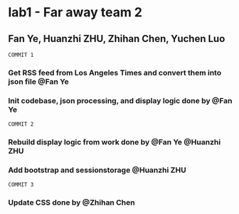 # lab1 - Far away team 2
## Fan Ye, Huanzhi ZHU, Zhihan Chen, Yuchen Luo

`COMMIT 1`
### Get RSS feed from Los Angeles Times and convert them into json file  @Fan Ye
### Init codebase, json processing, and display logic done by @Fan Ye
`COMMIT 2`
### Rebuild display logic from work done by @Fan Ye @Huanzhi ZHU
### Add bootstrap and sessionstorage @Huanzhi ZHU
`COMMIT 3`
### Update CSS done by @Zhihan Chen
